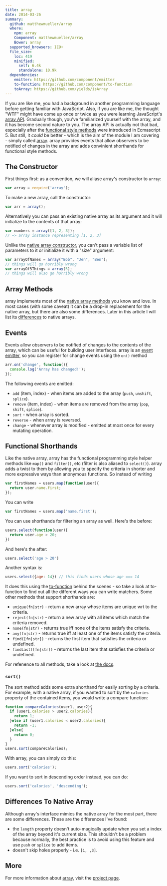 ```yaml
---
title: array
date: 2014-03-26
summary:
  github: matthewmueller/array
  where:
    npm: array
    Component: matthewmueller/array
    Bower: array
  supported_browsers: IE9+
  file_size:
    loc: 419
    minified: 
      self: 6.4k
      standalone: 10.9k
  dependencies:
    emitter: https://github.com/component/emitter
    to-function: https://github.com/component/to-function
    toArray: https://github.com/yields/isArray
---
```

If you are like me, you had a background in another programming language before getting familiar with JavaScript. Also, if you are like me, the thought "WTF" might have come up once or twice as you were learning JavaScript's [array API](https://developer.mozilla.org/en-US/docs/Web/JavaScript/Reference/Global_Objects/Array). Gradually though, you've familiarized yourself with the array, and it has become second nature to you. The array API is actually not that bad, especially after the [functional style methods](http://www.jimmycuadra.com/posts/ecmascript-5-array-methods) were introduced in Ecmascript 5. But still, it *could* be better - which is the aim of the module I am covering - simply called [array](https://github.com/matthewmueller/array). array provides events that allow observers to be notified of changes in the array and adds convinient shorthands for functional style methods.

## The Constructor

First things first: as a convention, we will aliase array's constructor to `array`:

```js
var array = require('array');
```

To make a new array, call the constructor:

```js
var arr = array();
```

Alternatively you can pass an existing native array as its argument and it will initialize to the contents of that array:

```js
var numbers = array([1, 2, 3]);
// => array instance representing [1, 2, 3]
```

Unlike the [native array constructor](https://developer.mozilla.org/en-US/docs/Web/JavaScript/Reference/Global_Objects/Array), you can't pass a variable list of parameters to it or initialize it with a "size" argument:

```js
var arrayOfNames = array("Bob", "Jen", "Ben");
// things will go horribly wrong
var arrayOf5Things = array(5);
// things will also go horribly wrong
```

## Array Methods

array implements most of the [native array methods](https://developer.mozilla.org/en-US/docs/JavaScript/Reference/Global_Objects/Array) you know and love. In most cases (with some caveat) it can be a drop-in replacement for the native array, but there are also some differences. Later in this article I will list its [differences](#differences-to-native-array) to native arrays.

## Events

Events allow observers to be notified of changes to the contents of the array, which can be useful for building user interfaces. array is an [event emitter](/object/events/event-emitter/), so you can register for change events using the `on()` method

```js
arr.on('change', function(){
  console.log('Array has changed!');
});
```

The following events are emitted:

* `add` (item, index) - when items are added to the array (`push`, `unshift`, `splice`).
* `remove` (item, index) - when items are removed from the array (`pop`, `shift`, `splice`).
* `sort` - when array is sorted.
* `reverse` - when array is reversed.
* `change` - whenever array is modified - emitted at most once for every mutating operation.

## Functional Shorthands

Like the native array, array has the functional programming style helper methods like `map()` and `filter()`, etc (filter is also aliased to `select()`). array adds a twist to them by allowing you to specify the criteria in shorter and more expressive ways than anonymous functions. So instead of writing

```js
var firstNames = users.map(function(user){
  return user.name.first;
});
```

You can write

```js
var firstNames = users.map('name.first');
```

You can use shorthands for filtering an array as well. Here's the before:

```js
users.select(function(user){
  return user.age > 20;
})
```

And here's the after:

```js
users.select('age > 20')
```

Another syntax is:

```js
users.select({age: 14}) // this finds users whose age === 14
```

It does this using the [to-function](https://github.com/component/to-function) behind the scenes - so take a look at to-function to find out all the different ways you can write matchers. Some other methods that support shorthands are:

* `unique(fn|str)` - return a new array whose items are unique wrt to the criteria.
* `reject(fn|str)` - return a new array with all items which match the criteria removed.
* `none(fn|str)` - returns true iff none of the items satisfy the criteria.
* `any(fn|str)` - returns true iff at least one of the items satisfy the criteria.
* `find([fn|str])` - returns the first item that satisfies the criteria or undefined.
* `findLast([fn|str])` - returns the last item that satisfies the criteria or undefined.

For refenence to all methods, take a look at [the docs](https://github.com/matthewmueller/array#iteration-methods).

### `sort()`

The sort method adds some extra shorthand for easily sorting by a criteria. For example, with a native array, if you wanted to sort by the `calories` property of the contained items, you would write a compare function:

```js
function compareCalories(user1, user2){
  if (user1.calories > user2.calories){
    return 1;
  }else if (user1.calories < user2.calories){
    return -1;
  }else{
    return 0;
  }
}
users.sort(compareCalories);
```

With array, you can simply do this:

```js
users.sort('calories');
```

If you want to sort in descending order instead, you can do:

```js
users.sort('calories', 'descending');
```

## Differences To Native Array

Although array's interface mimics the native array for the most part, there are some differences. These are the differences I've found:

* the `length` property doesn't auto-magically update when you set a index of the array beyond it's current size. This shouldn't be a problem because normally, the best practice is to avoid using this feature and use `push` or `splice` to add items.
* doesn't skip holes properly - i.e. `[1, ,3]`.

## More

For more information about [array](https://github.com/matthewmueller/array), visit the [project page](https://github.com/matthewmueller/array).